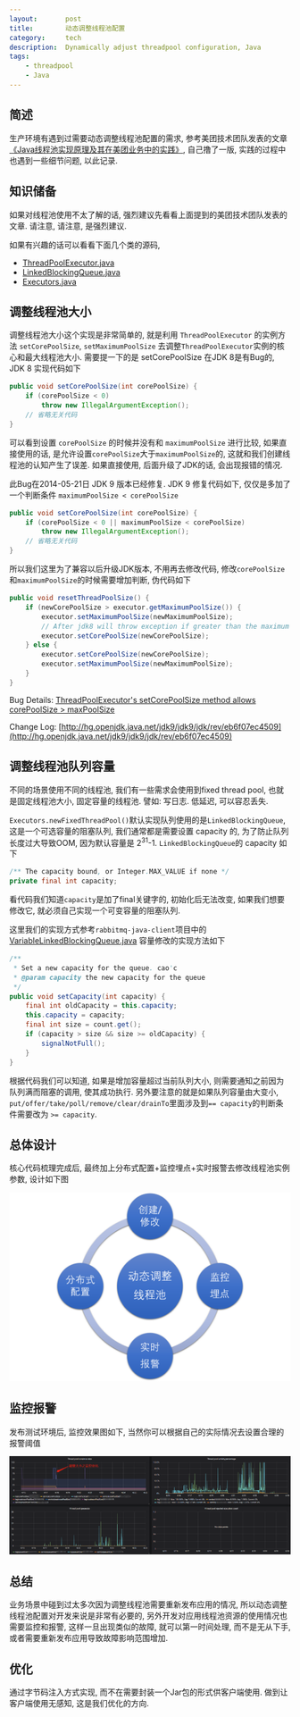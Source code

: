 ```yaml
---
layout:       post
title:        动态调整线程池配置
category:     tech
description:  Dynamically adjust threadpool configuration, Java
tags:
    - threadpool
    - Java
---
```

## 简述

生产环境有遇到过需要动态调整线程池配置的需求, 
参考美团技术团队发表的文章[《Java线程池实现原理及其在美团业务中的实践》](https://tech.meituan.com/2020/04/02/java-pooling-pratice-in-meituan.html),
自己撸了一版, 实践的过程中也遇到一些细节问题, 以此记录.

## 知识储备

如果对线程池使用不太了解的话, 强烈建议先看看上面提到的美团技术团队发表的文章. 请注意, 请注意, 是强烈建议.
 
如果有兴趣的话可以看看下面几个类的源码, 
* [ThreadPoolExecutor.java](http://hg.openjdk.java.net/jdk9/jdk9/jdk/file/65464a307408/src/java.base/share/classes/java/util/concurrent/ThreadPoolExecutor.java)
* [LinkedBlockingQueue.java](http://hg.openjdk.java.net/jdk9/jdk9/jdk/file/65464a307408/src/java.base/share/classes/java/util/concurrent/LinkedBlockingQueue.java)
* [Executors.java](http://hg.openjdk.java.net/jdk9/jdk9/jdk/file/65464a307408/src/java.base/share/classes/java/util/concurrent/Executors.java)

## 调整线程池大小

调整线程池大小这个实现是非常简单的, 就是利用 `ThreadPoolExecutor` 的实例方法 `setCorePoolSize`,
`setMaximumPoolSize` 去调整`ThreadPoolExecutor`实例的核心和最大线程池大小. 
需要提一下的是 setCorePoolSize 在JDK 8是有Bug的, JDK 8 实现代码如下
```java
public void setCorePoolSize(int corePoolSize) {
    if (corePoolSize < 0)
        throw new IllegalArgumentException();
    // 省略无关代码
}
```

可以看到设置 `corePoolSize` 的时候并没有和 `maximumPoolSize` 进行比较, 
如果直接使用的话, 是允许设置`corePoolSize`大于`maximumPoolSize`的, 
这就和我们创建线程池的认知产生了误差.
如果直接使用, 后面升级了JDK的话, 会出现报错的情况.

此Bug在2014-05-21日 JDK 9 版本已经修复. JDK 9 修复代码如下,
仅仅是多加了一个判断条件 `maximumPoolSize < corePoolSize`

```java
public void setCorePoolSize(int corePoolSize) {
    if (corePoolSize < 0 || maximumPoolSize < corePoolSize)
        throw new IllegalArgumentException();
    // 省略无关代码
}
```

所以我们这里为了兼容以后升级JDK版本, 不用再去修改代码, 
修改`corePoolSize`和`maximumPoolSize`的时候需要增加判断, 伪代码如下
```java
public void resetThreadPoolSize() {
    if (newCorePoolSize > executor.getMaximumPoolSize()) {
        executor.setMaximumPoolSize(newMaximumPoolSize);
        // After jdk8 will throw exception if greater than the maximum pool size
        executor.setCorePoolSize(newCorePoolSize);
    } else {
        executor.setCorePoolSize(newCorePoolSize);
        executor.setMaximumPoolSize(newMaximumPoolSize);
    }
}
```

Bug Details: [ThreadPoolExecutor's setCorePoolSize method allows corePoolSize > maxPoolSize](https://bugs.openjdk.java.net/browse/JDK-7153400)

Change Log: [http://hg.openjdk.java.net/jdk9/jdk9/jdk/rev/eb6f07ec4509](http://hg.openjdk.java.net/jdk9/jdk9/jdk/rev/eb6f07ec4509)


## 调整线程池队列容量

不同的场景使用不同的线程池, 我们有一些需求会使用到fixed thread pool,
也就是固定线程池大小, 固定容量的线程池. 譬如: 写日志. 低延迟, 可以容忍丢失.

`Executors.newFixedThreadPool()`默认实现队列使用的是`LinkedBlockingQueue`, 
这是一个可选容量的阻塞队列, 我们通常都是需要设置 capacity 的, 为了防止队列长度过大导致OOM,
因为默认容量是 2<sup>31</sup>-1. `LinkedBlockingQueue`的 capacity 如下

```java
/** The capacity bound, or Integer.MAX_VALUE if none */
private final int capacity;
```

看代码我们知道`capacity`是加了final关键字的, 初始化后无法改变,
如果我们想要修改它, 就必须自己实现一个可变容量的阻塞队列.

这里我们的实现方式参考`rabbitmq-java-client`项目中的 [VariableLinkedBlockingQueue.java](https://github.com/rabbitmq/rabbitmq-java-client/blob/master/src/main/java/com/rabbitmq/client/impl/VariableLinkedBlockingQueue.java)
容量修改的实现方法如下
```java
/**
 * Set a new capacity for the queue. cao'c
 * @param capacity the new capacity for the queue
 */
public void setCapacity(int capacity) {
    final int oldCapacity = this.capacity;
    this.capacity = capacity;
    final int size = count.get();
    if (capacity > size && size >= oldCapacity) {
        signalNotFull();
    }
}
```
根据代码我们可以知道, 如果是增加容量超过当前队列大小,
则需要通知之前因为队列满而阻塞的调用, 使其成功执行.
另外要注意的就是如果队列容量由大变小, 
`put/offer/take/poll/remove/clear/drainTo`里面涉及到`== capacity`的判断条件需要改为 `>= capacity`.

## 总体设计

核心代码梳理完成后, 最终加上分布式配置+监控埋点+实时报警去修改线程池实例参数, 设计如下图

![arch design](/img/posts/tech/dynamically-adjust-threadpool-configuration-arch-design.png)

## 监控报警

发布测试环境后, 监控效果图如下, 当然你可以根据自己的实际情况去设置合理的报警阈值

![thread monitor](/img/posts/tech/threadpool-monitor.png)

## 总结

业务场景中碰到过太多次因为调整线程池需要重新发布应用的情况, 
所以动态调整线程池配置对开发来说是非常有必要的,
另外开发对应用线程池资源的使用情况也需要监控和报警,
这样一旦出现类似的故障, 就可以第一时间处理,
而不是无从下手, 或者需要重新发布应用导致故障影响范围增加.

## 优化

通过字节码注入方式实现, 而不在需要封装一个Jar包的形式供客户端使用. 
做到让客户端使用无感知, 这是我们优化的方向.

